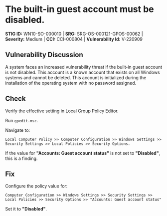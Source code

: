 <h1>The built-in guest account must be disabled.</h1>
<p><strong>STIG ID:</strong> WN10-SO-000010 | <strong>SRG:</strong> SRG-OS-000121-GPOS-00062 | <strong>Severity:</strong> Medium | <strong>CCI:</strong> CCI-000804 | <strong>Vulnerability Id:</strong> V-220909</p>

<h2>Vulnerability Discussion</h2>
<p>A system faces an increased vulnerability threat if the built-in guest account is not disabled. This account is a known account that exists on all Windows systems and cannot be deleted. This account is initialized during the installation of the operating system with no password assigned.</p>

<h2>Check</h2>
<p>Verify the effective setting in Local Group Policy Editor.</p>
<p>Run <code>gpedit.msc</code>.</p>
<p>Navigate to:</p>
<p><code>Local Computer Policy >> Computer Configuration >> Windows Settings >> Security Settings >> Local Policies >> Security Options.</code></p>
<p>If the value for <strong>"Accounts: Guest account status"</strong> is not set to <strong>"Disabled"</strong>, this is a finding.</p>

<h2>Fix</h2>
<p>Configure the policy value for:</p>
<p><code>Computer Configuration >> Windows Settings >> Security Settings >> Local Policies >> Security Options >> "Accounts: Guest account status"</code></p>
<p>Set it to <strong>"Disabled"</strong>.</p>

